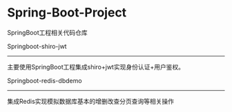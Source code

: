 # Spring-Boot-Project
SpringBoot工程相关代码仓库



Springboot-shiro-jwt

---

主要使用SpringBoot工程集成shiro+jwt实现身份认证+用户鉴权。

Springboot-redis-dbdemo

---

集成Redis实现模拟数据库基本的增删改查分页查询等相关操作